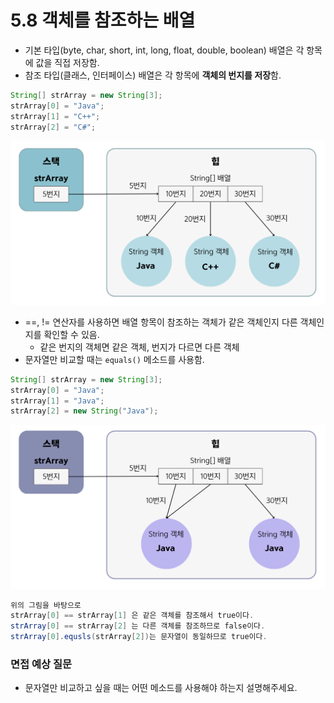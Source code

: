 # 5.8 객체를 참조하는 배열
- 기본 타입(byte, char, short, int, long, float, double, boolean) 배열은 각 항목에 값을 직접 저장함.
- 참조 타입(클래스, 인터페이스) 배열은 각 항목에 **객체의 번지를 저장**함.
``` java
String[] strArray = new String[3];
strArray[0] = "Java";
strArray[1] = "C++";
strArray[2] = "C#";
```
![img.png](img/객체배열.png)
- ==, != 연산자를 사용하면 배열 항목이 참조하는 객체가 같은 객체인지 다른 객체인지를 확인할 수 있음.
  - 같은 번지의 객체면 같은 객체, 번지가 다르면 다른 객체
- 문자열만 비교할 때는 `equals()` 메소드를 사용함.

``` java
String[] strArray = new String[3];
strArray[0] = "Java";
strArray[1] = "Java";
strArray[2] = new String("Java");
```
![img.png](img/객체배열2.png)
``` java
위의 그림을 바탕으로
strArray[0] == strArray[1] 은 같은 객체를 참조해서 true이다.
strArray[0] == strArray[2] 는 다른 객체를 참조하므로 false이다.
strArray[0].equsls(strArray[2])는 문자열이 동일하므로 true이다.
```

### 면접 예상 질문
- 문자열만 비교하고 싶을 때는 어떤 메소드를 사용해야 하는지 설명해주세요.